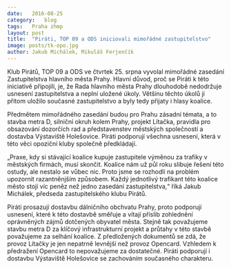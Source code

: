 ```yaml
---
date:	2016-08-25
category:	blog
tags:	Praha zhmp
layout:	post
title:	"Piráti, TOP 09 a ODS iniciovali mimořádné zastupitelstvo" 
image: posts/tk-opo.jpg
author:	Jakub Michálek, Mikuláš Ferjenčík
---
```


Klub Pirátů, TOP 09 a ODS ve čtvrtek 25. srpna vyvolal mimořádné zasedání Zastupitelstva hlavního města Prahy. Hlavní důvod, proč se Piráti k této iniciativě připojili, je, že Rada hlavního města Prahy dlouhodobě nedodržuje usnesení zastupitelstva a neplní uložené úkoly. Většinu těchto úkolů jí přitom uložilo současné zastupitelstvo a byly tedy přijaty i hlasy koalice. 

Předmětem mimořádného zasedání budou pro Prahu zásadní témata, a to stavba metra D, silniční okruh kolem Prahy, projekt Lítačka, pravidla pro obsazování dozorčích rad a představenstev městských společností a dostavba Výstaviště Holešovice. Piráti podporují všechna usnesení, která v této věci opoziční kluby společně předkládají. 

„Praxe, kdy si stávající koalice kupuje zastupitele výměnou za trafiky v městských firmách, musí skončit. Koalice nám už půl roku slibuje řešení této ostudy, ale nestalo se vůbec nic. Proto jsme se rozhodli na problém upozornit razantněnjším způsobem. Každý jednotlivý trafikant této koalice město stojí víc peněz než jedno zasedání zastupitelstva,“ říká Jakub Michálek, předseda zastupitelského klubu Pirátů.

Piráti prosazují dostavbu dálničního obchvatu Prahy, proto podporují usnesení, které k této dostavbě směřuje a vítají příslib zohlednění oprávněných zájmů dotčených obyvatel města. Stejně tak považujeme stavbu metra D za klíčový infrastrukturní projekt a průtahy v této stavbě považujeme za selhání koalice. Z předložených dokumentů se zdá, že provoz Lítačky je jen nepatrně levnější než provoz Opencard. Vzhledem k předražení Opencard to nepovažujeme za dostatečné. Piráti podporují i dostavbu Výstaviště Holešovice se zachováním současného charakteru. 

